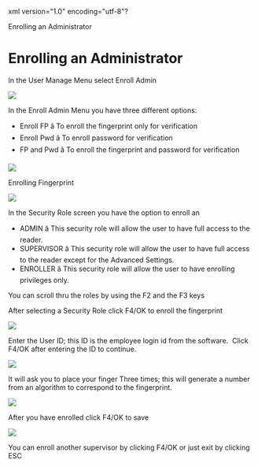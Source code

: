 xml version="1.0" encoding="utf-8"?





Enrolling an Administrator




# Enrolling an Administrator

In the User Manage Menu select Enroll Admin

![](/img/image-404.png)

In the Enroll Admin Menu you have three different options:

* Enroll FP â To enroll the fingerprint only for verification
* Enroll Pwd â To enroll password for verification
* FP and Pwd â To enroll the fingerprint and password for verification

![](/img/image-404.png)

Enrolling Fingerprint

![](/img/image-404.png)

In the Security Role screen you have the option to enroll an

* ADMIN â This security role will allow the user to have full access to the reader.
* SUPERVISOR â This security role will allow the user to have full access to the reader except for the Advanced Settings.
* ENROLLER â This security role will allow the user to have enrolling privileges only.

You can scroll thru the roles by using the F2 and the F3 keys

After selecting a Security Role click F4/OK to enroll the fingerprint

![](/img/image-404.png)

Enter the User ID; this ID is the employee login id from the software.  Click F4/OK after entering the ID to continue.

![](/img/image-404.png)

It will ask you to place your finger Three times; this will generate a number from an algorithm to correspond to the fingerprint.

![](/img/image-404.png)

After you have enrolled click F4/OK to save

![](/img/image-404.png)

You can enroll another supervisor by clicking F4/OK or just exit by clicking ESC